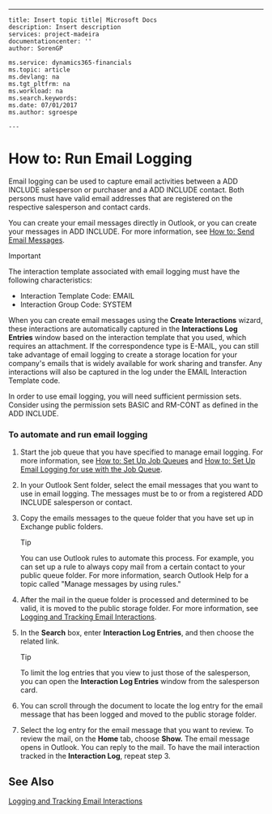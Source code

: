 ---
    title: Insert topic title| Microsoft Docs
    description: Insert description
    services: project-madeira
    documentationcenter: ''
    author: SorenGP

    ms.service: dynamics365-financials
    ms.topic: article
    ms.devlang: na
    ms.tgt_pltfrm: na
    ms.workload: na
    ms.search.keywords:
    ms.date: 07/01/2017
    ms.author: sgroespe

    ---
# How to: Run Email Logging
Email logging can be used to capture email activities between a ADD INCLUDE<!--[!INCLUDE[navnow](../../ApplicationDesign/includes/navnow_md.md)]--> salesperson or purchaser and a ADD INCLUDE<!--[!INCLUDE[navnow](../../ApplicationDesign/includes/navnow_md.md)]--> contact. Both persons must have valid email addresses that are registered on the respective salesperson and contact cards.  
  
 You can create your email messages directly in Outlook, or you can create your messages in ADD INCLUDE<!--[!INCLUDE[navnow](../../ApplicationDesign/includes/navnow_md.md)]-->. For more information, see [How to: Send Email Messages](../../WorkingWithDynamics/how-to-send-email-messages.md).  
  
> [!IMPORTANT]  
>  The interaction template associated with email logging must have the following characteristics:  
>   
>  -   Interaction Template Code: EMAIL  
> -   Interaction Group Code: SYSTEM  
  
 When you can create email messages using the **Create Interactions** wizard, these interactions are automatically captured in the **Interactions Log Entries** window based on the interaction template that you used, which requires an attachment. If the correspondence type is E-MAIL, you can still take advantage of email logging to create a storage location for your company's emails that is widely available for work sharing and transfer. Any interactions will also be captured in the log under the EMAIL Interaction Template code.  
  
 In order to use email logging, you will need sufficient permission sets. Consider using the permission sets BASIC and RM-CONT as defined in the ADD INCLUDE<!--[!INCLUDE[demolong](../../ApplicationDesign/includes/demolong_md.md)]-->.  
  
### To automate and run email logging  
  
1.  Start the job queue that you have specified to manage email logging. For more information, see [How to: Set Up Job Queues](../../SetupAndAdministration/how-to-set-up-job-queues.md) and [How to: Set Up Email Logging for use with the Job Queue](../../BusinessFunctionality/LoggingAndTrackingEmailInteractions/how-to-set-up-email-logging-for-use-with-the-job-queue.md).  
  
2.  In your Outlook Sent folder, select the email messages that you want to use in email logging. The messages must be to or from a registered ADD INCLUDE<!--[!INCLUDE[navnow](../../ApplicationDesign/includes/navnow_md.md)]--> salesperson or contact.  
  
3.  Copy the emails messages to the queue folder that you have set up in Exchange public folders.  
  
    > [!TIP]  
    >  You can use Outlook rules to automate this process. For example, you can set up a rule to always copy mail from a certain contact to your public queue folder. For more information, search Outlook Help for a topic called "Manage messages by using rules."  
  
4.  After the mail in the queue folder is processed and determined to be valid, it is moved to the public storage folder. For more information, see [Logging and Tracking Email Interactions](../../BusinessFunctionality/LoggingAndTrackingEmailInteractions/logging-and-tracking-email-interactions.md).  
  
5.  In the **Search** box, enter **Interaction Log Entries**, and then choose the related link.  
  
    > [!TIP]  
    >  To limit the log entries that you view to just those of the salesperson, you can open the **Interaction Log Entries** window from the salesperson card.  
  
6.  You can scroll through the document to locate the log entry for the email message that has been logged and moved to the public storage folder.  
  
7.  Select the log entry for the email message that you want to review. To review the mail, on the **Home** tab, choose **Show.** The email message opens in Outlook. You can reply to the mail. To have the mail interaction tracked in the **Interaction Log**, repeat step 3.  
  
## See Also  
 [Logging and Tracking Email Interactions](../../BusinessFunctionality/LoggingAndTrackingEmailInteractions/logging-and-tracking-email-interactions.md)